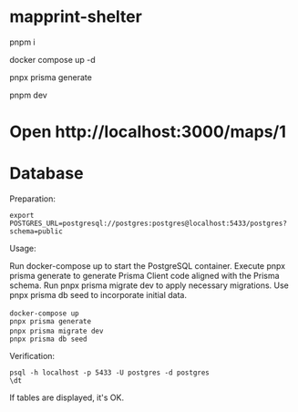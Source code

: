 # mapprint-shelter

pnpm i

docker compose up -d

pnpx prisma generate

pnpm dev

# Open http://localhost:3000/maps/1

# Database

Preparation:

```
export POSTGRES_URL=postgresql://postgres:postgres@localhost:5433/postgres?schema=public

```

Usage:

Run docker-compose up to start the PostgreSQL container.
Execute pnpx prisma generate to generate Prisma Client code aligned with the Prisma schema.
Run pnpx prisma migrate dev to apply necessary migrations.
Use pnpx prisma db seed to incorporate initial data.

```
docker-compose up 　
pnpx prisma generate
pnpx prisma migrate dev 　
pnpx prisma db seed
```

Verification:

```
psql -h localhost -p 5433 -U postgres -d postgres
\dt
```

If tables are displayed, it's OK.
